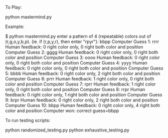 To Play:

python mastermind.py

Example:

$ python mastermind.py
enter a pattern of 4 (repeatable) colors out of (r,g,o,y,b,p).  (ie. if (r,p,y,r), then enter "rpyr"): bbpp
Computer Guess 1:  rrrr
Human feedback: 0 right color only, 0 right both color and position
Computer Guess 2:  gggg
Human feedback: 0 right color only, 0 right both color and position
Computer Guess 3:  oooo
Human feedback: 0 right color only, 0 right both color and position
Computer Guess 4:  yyyy
Human feedback: 0 right color only, 0 right both color and position
Computer Guess 5:  bbbb
Human feedback: 0 right color only, 2 right both color and position
Computer Guess 6:  prrr
Human feedback: 1 right color only, 0 right both color and position
Computer Guess 7:  rprr
Human feedback: 1 right color only, 0 right both color and position
Computer Guess 8:  rrpr
Human feedback: 0 right color only, 1 right both color and position
Computer Guess 9:  brpr
Human feedback: 0 right color only, 2 right both color and position
Computer Guess 10:  bbpp
Human feedback: 0 right color only, 4 right both color and position
Computer won:  correct guess=bbpp


To run testing scripts:

python randomized_testing.py
python exhaustive_testing.py

